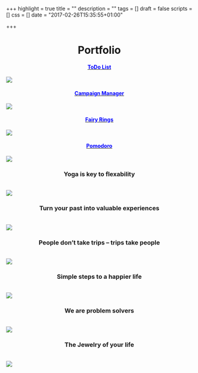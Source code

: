 +++
highlight = true
title = ""
description = ""
tags = []
draft = false
scripts = []
css = []
date = "2017-02-26T15:35:55+01:00"

+++

<center><h1>Portfolio</h1></center>

<div class="row">
	<div class="col-xs-6 text-align: center">
		<a href="https://ilonade.github.io/MyToDoList/"><h4 style="text-align: center; color: blue;">ToDo List</h4></a>
		<img class="portfolio-half-screen-image" style="max-width: 100%; max-height: 100%;" src="/img/ToDo.png">
	</div>
	<div class="col-xs-6 text-align: center">
		<a href="https://github.com/ilonade/CampaignManager"><h4 style="text-align: center; color: blue;">Campaign Manager</h4></a>
		<img class="portfolio-half-screen-image" style="max-width: 100%; max-height: 100%;" src="/img/CampaignManager.png">
	</div>
</div>

<div class="row">
	<div class="col-xs-6 text-align: center">
		<a href="https://ilonade.github.io/FairyRings/Game.html"><h4 style="text-align: center; color: blue;">Fairy Rings</h4></a>
		<img class="portfolio-half-screen-image" style="max-width: 100%; max-height: 100%;" src="/img/Rings.png">
	</div>
	<div class="col-xs-6 text-align: center">
		<a href="https://ilonade.github.io/Pomodoro/"><h4 style="text-align: center; color: blue;">Pomodoro</h4></a>
		<img class="portfolio-half-screen-image" style="max-width: 100%; max-height: 100%;" src="/img/Pomodoro.png">
	</div>
	
</div>

<div class="row">
<center><h3>Yoga is key to flexability</h3></center>
<br/>
<img class="portfolio-half-screen-image" src="/img/Yoga.jpg">

<center><h3>Turn your past into valuable experiences</h3></center>
<br/>
<img class="portfolio-half-screen-image" src="/img/ZONE 67.jpg">

<center><h3>People don’t take trips – trips take people</h3></center>
<br/>
<img class="portfolio-half-screen-image" src="/img/Website.jpg">

<center><h3>Simple steps to a happier life</h3></center>
<br/>
<img class="portfolio-half-screen-image" src="/img/Journal.jpg">

<center><h3>We are problem solvers</h3></center>
<br/>
<img class="portfolio-half-screen-image" src="/img/Digit.png">

<center><h3>The Jewelry of your life</h3></center>
<br/>
<img class="portfolio-half-screen-image" src="/img/BrilliantShop.jpg">
</div>